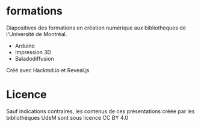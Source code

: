 # formations
Diapositives des formations en création numérique aux bibliothèques de l'Université de Montréal. 

- Arduino
- Impression 3D
- Baladodiffusion

Créé avec Hackmd.io et Reveal.js

# Licence
Sauf indications contraires, les contenus de ces présentations créée par les bibliothèques UdeM sont sous licence CC BY 4.0

